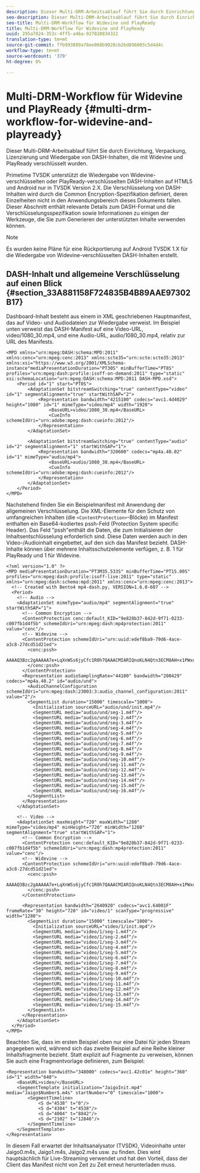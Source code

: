 ```yaml
---
description: Dieser Multi-DRM-Arbeitsablauf führt Sie durch Einrichtung, Verpackung, Lizenzierung und Wiedergabe von DASH-Inhalten, die mit Widevine und PlayReady verschlüsselt wurden.
seo-description: Dieser Multi-DRM-Arbeitsablauf führt Sie durch Einrichtung, Verpackung, Lizenzierung und Wiedergabe von DASH-Inhalten, die mit Widevine und PlayReady verschlüsselt wurden.
seo-title: Multi-DRM-Workflow für Widevine und PlayReady
title: Multi-DRM-Workflow für Widevine und PlayReady
uuid: 295a7024-353c-4ff5-a46a-927020834322
translation-type: tm+mt
source-git-commit: ffb993889a78ee068b9028cb2bd896003c5d4d4c
workflow-type: tm+mt
source-wordcount: '379'
ht-degree: 0%

---
```



# Multi-DRM-Workflow für Widevine und PlayReady {#multi-drm-workflow-for-widevine-and-playready}

Dieser Multi-DRM-Arbeitsablauf führt Sie durch Einrichtung, Verpackung, Lizenzierung und Wiedergabe von DASH-Inhalten, die mit Widevine und PlayReady verschlüsselt wurden.

Primetime TVSDK unterstützt die Wiedergabe von Widevine-verschlüsselten oder PlayReady-verschlüsselten DASH-Inhalten auf HTML5 und Android nur in TVSDK Version 2.X. Die Verschlüsselung von DASH-Inhalten wird durch die Common Encryption-Spezifikation definiert, deren Einzelheiten nicht in den Anwendungsbereich dieses Dokuments fallen. Dieser Abschnitt enthält relevante Details zum DASH-Format und die Verschlüsselungsspezifikation sowie Informationen zu einigen der Werkzeuge, die Sie zum Generieren der unterstützten Inhalte verwenden können.

>[!NOTE]
>
>Es wurden keine Pläne für eine Rückportierung auf Android TVSDK 1.X für die Wiedergabe von Widevine-verschlüsselten DASH-Inhalten erstellt.

## DASH-Inhalt und allgemeine Verschlüsselung auf einen Blick {#section_33A881158F724835B4B89AAE97302B17}

Dashboard-Inhalt besteht aus einem in XML geschriebenen Hauptmanifest, das auf Video- und Audiodateien zur Wiedergabe verweist. Im Beispiel unten verweist das DASH-Manifest auf eine Video-URL, video/1080_30.mp4, und eine Audio-URL, audio/1080_30.mp4, relativ zur URL des Manifests.

```
<MPD xmlns="urn:mpeg:DASH:schema:MPD:2011" xmlns:cenc="urn:mpeg:cenc:2013" xmlns:scte35="urn:scte:scte35:2013" xmlns:xsi="https://www.w3.org/2001/XMLSchema-instance"mediaPresentationDuration="PT30S" minBufferTime="PT8S" profiles="urn:mpeg:dash:profile:isoff-on-demand:2011" type="static" xsi:schemaLocation="urn:mpeg:DASH:schema:MPD:2011 DASH-MPD.xsd">
    <Period id="1" start="PT0S">
        <AdaptationSet bitstreamSwitching="true" contentType="video" id="1" segmentAlignment="true" startWithSAP="2">
            <Representation bandwidth="4215100" codecs="avc1.4d4029" height="1080" id="1" mimeType="video/mp4" width="1920">
                <BaseURL>video/1080_30.mp4</BaseURL>
                <CueInfo schemeIdUri="urn:adobe:mpeg:dash:cueinfo:2012"/>
            </Representation>
        </AdaptationSet>
 
        <AdaptationSet bitstreamSwitching="true" contentType="audio" id="2" segmentAlignment="1" startWithSAP="1">
            <Representation bandwidth="320600" codecs="mp4a.40.02" id="1" mimeType="audio/mp4">
                <BaseURL>audio/1080_30.mp4</BaseURL>
                <CueInfo schemeIdUri="urn:adobe:mpeg:dash:cueinfo:2012"/>
            </Representation>
        </AdaptationSet>
    </Period>
</MPD>
```

Nachstehend finden Sie ein Beispielmanifest mit Anwendung der allgemeinen Verschlüsselung. Die XML-Elemente für den Schutz von umfangreichen Inhalten (die `<ContentProtection>`-Blöcke) im Manifest enthalten ein Base64-kodiertes pssh-Feld (Protection System specific Header). Das Feld &quot;pssh&quot;enthält die Daten, die zum Initialisieren der Inhaltsentschlüsselung erforderlich sind. Diese Daten werden auch in den Video-/Audioinhalt eingebettet, auf den sich das Manifest bezieht. DASH-Inhalte können über mehrere Inhaltsschutzelemente verfügen, z. B. 1 für PlayReady und 1 für Widevine.

```
<?xml version="1.0" ?>
<MPD mediaPresentationDuration="PT3M35.533S" minBufferTime="PT15.00S" profiles="urn:mpeg:dash:profile:isoff-live:2011" type="static" xmlns="urn:mpeg:dash:schema:mpd:2011" xmlns:cenc="urn:mpeg:cenc:2013">
  <!-- Created with Bento4 mp4-dash.py, VERSION=1.6.0-607 -->
  <Period>
    <!-- Audio -->
    <AdaptationSet mimeType="audio/mp4" segmentAlignment="true" startWithSAP="1">
      <!-- Common Encryption -->
      <ContentProtection cenc:default_KID="9e828b37-842d-9f71-0233-c007fb1d4f5b" schemeIdUri="urn:mpeg:dash:mp4protection:2011" value="cenc"/>
      <!-- Widevine -->
      <ContentProtection schemeIdUri="urn:uuid:edef8ba9-79d6-4ace-a3c8-27dcd51d21ed">
        <cenc:pssh>
        AAAAQ3Bzc2gAAAAA7e+LqXnWSs6jyCfc1R0h7QAAACMIARIQnoKLN4Qtn3ECM8AH+x1PWxoKaW50ZXJ0cnVzdCIBKg==
        </cenc:pssh>
      </ContentProtection>
      <Representation audioSamplingRate="44100" bandwidth="200429" codecs="mp4a.40.2" id="audio/und">
        <AudioChannelConfiguration schemeIdUri="urn:mpeg:dash:23003:3:audio_channel_configuration:2011" value="2"/>
        <SegmentList duration="15000" timescale="1000">
          <Initialization sourceURL="audio/und/init.mp4"/>
          <SegmentURL media="audio/und/seg-1.m4f"/>
          <SegmentURL media="audio/und/seg-2.m4f"/>
          <SegmentURL media="audio/und/seg-3.m4f"/>
          <SegmentURL media="audio/und/seg-4.m4f"/>
          <SegmentURL media="audio/und/seg-5.m4f"/>
          <SegmentURL media="audio/und/seg-6.m4f"/>
          <SegmentURL media="audio/und/seg-7.m4f"/>
          <SegmentURL media="audio/und/seg-8.m4f"/>
          <SegmentURL media="audio/und/seg-9.m4f"/>
          <SegmentURL media="audio/und/seg-10.m4f"/>
          <SegmentURL media="audio/und/seg-11.m4f"/>
          <SegmentURL media="audio/und/seg-12.m4f"/>
          <SegmentURL media="audio/und/seg-13.m4f"/>
          <SegmentURL media="audio/und/seg-14.m4f"/>
          <SegmentURL media="audio/und/seg-15.m4f"/>
          <SegmentURL media="audio/und/seg-16.m4f"/>
        </SegmentList>
      </Representation>
    </AdaptationSet>
 
    <!-- Video -->
    <AdaptationSet maxHeight="720" maxWidth="1280" mimeType="video/mp4" minHeight="720" minWidth="1280" segmentAlignment="true" startWithSAP="1">
      <!-- Common Encryption -->
      <ContentProtection cenc:default_KID="9e828b37-842d-9f71-0233-c007fb1d4f5b" schemeIdUri="urn:mpeg:dash:mp4protection:2011" value="cenc"/>
      <!-- Widevine -->
      <ContentProtection schemeIdUri="urn:uuid:edef8ba9-79d6-4ace-a3c8-27dcd51d21ed">
        <cenc:pssh>
        AAAAQ3Bzc2gAAAAA7e+LqXnWSs6jyCfc1R0h7QAAACMIARIQnoKLN4Qtn3ECM8AH+x1PWxoKaW50ZXJ0cnVzdCIBKg==
        </cenc:pssh>
      </ContentProtection>
 
      <Representation bandwidth="2640920" codecs="avc1.64001F" frameRate="30" height="720" id="video/1" scanType="progressive" width="1280">
        <SegmentList duration="15000" timescale="1000">
          <Initialization sourceURL="video/1/init.mp4"/>
          <SegmentURL media="video/1/seg-1.m4f"/>
          <SegmentURL media="video/1/seg-2.m4f"/>
          <SegmentURL media="video/1/seg-3.m4f"/>
          <SegmentURL media="video/1/seg-4.m4f"/>
          <SegmentURL media="video/1/seg-5.m4f"/>
          <SegmentURL media="video/1/seg-6.m4f"/>
          <SegmentURL media="video/1/seg-7.m4f"/>
          <SegmentURL media="video/1/seg-8.m4f"/>
          <SegmentURL media="video/1/seg-9.m4f"/>
          <SegmentURL media="video/1/seg-10.m4f"/>
          <SegmentURL media="video/1/seg-11.m4f"/>
          <SegmentURL media="video/1/seg-12.m4f"/>
          <SegmentURL media="video/1/seg-13.m4f"/>
          <SegmentURL media="video/1/seg-14.m4f"/>
          <SegmentURL media="video/1/seg-15.m4f"/>
        </SegmentList>
      </Representation>
    </AdaptationSet>
  </Period>
</MPD>
```

Beachten Sie, dass im ersten Beispiel oben nur eine Datei für jeden Stream angegeben wird, während sich das zweite Beispiel auf eine Reihe kleiner Inhaltsfragmente bezieht. Statt explizit auf Fragmente zu verweisen, können Sie auch eine Fragmentvorlage definieren, zum Beispiel:

```
<Representation bandwidth="348000" codecs="avc1.42c01e" height="360" id="1" width="640">
    <BaseURL>video/</BaseURL>
    <SegmentTemplate initialization="JaigoInit.mp4" media="Jaigo$Number$.m4s" startNumber="0" timescale="1000">
        <SegmentTimeline>
            <S d="4538" t="0"/>
            <S d="4304" t="4538"/>
            <S d="4004" t="8842"/>
            <S d="2102" t="12846"/>
        </SegmentTimeline>
    </SegmentTemplate>
</Representation>
```

In diesem Fall erwartet der Inhaltsanalysator (TVSDK), Videoinhalte unter Jaigo0.m4s, Jaigo1.m4s, Jaigo2.m4s usw. zu finden. Dies wird hauptsächlich für Live-Streaming verwendet und hat den Vorteil, dass der Client das Manifest nicht von Zeit zu Zeit erneut herunterladen muss.
